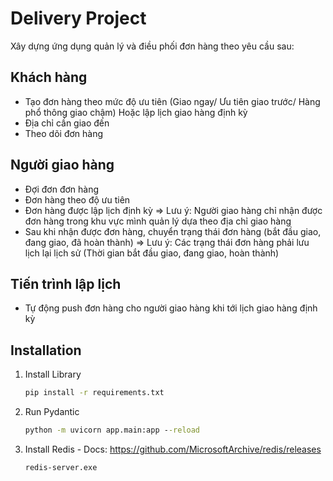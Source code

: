 # Delivery Project

Xây dựng ứng dụng quản lý và điều phối đơn hàng theo yêu cầu sau:

## Khách hàng

* Tạo đơn hàng theo mức độ ưu tiên (Giao ngay/ Ưu tiên giao trước/ Hàng phổ thông giao chậm) Hoặc lập lịch giao hàng định kỳ 
* Địa chỉ cần giao đến 
* Theo dõi đơn hàng 

## Người giao hàng

* Đợi đơn đơn hàng 
* Đơn hàng theo độ ưu tiên 
* Đơn hàng được lập lịch định kỳ 
=> Lưu ý: Người giao hàng chỉ nhận được đơn hàng trong khu vực mình quản lý dựa theo địa chỉ giao hàng
* Sau khi nhận được đơn hàng, chuyển trạng thái đơn hàng (bắt đầu giao, đang giao, đã hoàn thành)
=> Lưu ý: Các trạng thái đơn hàng phải lưu lịch lại lịch sử (Thời gian bắt đầu giao, đang giao, hoàn thành)

## Tiến trình lập lịch

* Tự động push đơn hàng cho người giao hàng khi tới lịch giao hàng định kỳ

## Installation
1. Install Library
   ```cmd
   pip install -r requirements.txt
   ```
2. Run Pydantic
   ```cmd
   python -m uvicorn app.main:app --reload
   ```
3. Install Redis - Docs: https://github.com/MicrosoftArchive/redis/releases
   ```cmd
   redis-server.exe
   ```
    